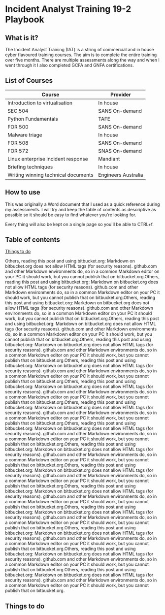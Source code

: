 # Incident Analyst Training 19-2 Playbook

## What is it?

The Incident Analyst Training (IAT) is a string of commercial and in house cyber flavoured training courses. The aim is to complete the entire training over five months. There are multiple assessments along the way and when I went through it I also completed GCFA and GNFA certifications. 

## List of Courses

Course | Provider
-------|---------
Introduction to virtualisation | In house
SEC 504 | SANS On-demand
Python Fundamentals | TAFE
FOR 500 | SANS On-demand
Malware triage | In house
FOR 508 | SANS On-demand
FOR 572 | SNAS On-demand
Linux enterprise incident response | Mandiant
Briefing techniques | In house
Writing winning technical documents | Engineers Australia

## How to use

This was originally a Word document that I used as a quick reference during my assessments. I will try and keep the table of contents as descriptive as possible so it should be easy to find whatever you're looking for. 

Every thing will also be kept on a single page so you'll be able to CTRL+f.

## Table of contents

[ Things to do ](#things-to-do)

Others, reading this post and using bitbucket.org: Markdown on bitbucket.org does not allow HTML tags (for security reasons). github.com and other Markdown environments do, so in a common Markdown editor on your PC it should work, but you cannot publish that on bitbucket.org.Others, reading this post and using bitbucket.org: Markdown on bitbucket.org does not allow HTML tags (for security reasons). github.com and other Markdown environments do, so in a common Markdown editor on your PC it should work, but you cannot publish that on bitbucket.org.Others, reading this post and using bitbucket.org: Markdown on bitbucket.org does not allow HTML tags (for security reasons). github.com and other Markdown environments do, so in a common Markdown editor on your PC it should work, but you cannot publish that on bitbucket.org.Others, reading this post and using bitbucket.org: Markdown on bitbucket.org does not allow HTML tags (for security reasons). github.com and other Markdown environments do, so in a common Markdown editor on your PC it should work, but you cannot publish that on bitbucket.org.Others, reading this post and using bitbucket.org: Markdown on bitbucket.org does not allow HTML tags (for security reasons). github.com and other Markdown environments do, so in a common Markdown editor on your PC it should work, but you cannot publish that on bitbucket.org.Others, reading this post and using bitbucket.org: Markdown on bitbucket.org does not allow HTML tags (for security reasons). github.com and other Markdown environments do, so in a common Markdown editor on your PC it should work, but you cannot publish that on bitbucket.org.Others, reading this post and using bitbucket.org: Markdown on bitbucket.org does not allow HTML tags (for security reasons). github.com and other Markdown environments do, so in a common Markdown editor on your PC it should work, but you cannot publish that on bitbucket.org.Others, reading this post and using bitbucket.org: Markdown on bitbucket.org does not allow HTML tags (for security reasons). github.com and other Markdown environments do, so in a common Markdown editor on your PC it should work, but you cannot publish that on bitbucket.org.Others, reading this post and using bitbucket.org: Markdown on bitbucket.org does not allow HTML tags (for security reasons). github.com and other Markdown environments do, so in a common Markdown editor on your PC it should work, but you cannot publish that on bitbucket.org.Others, reading this post and using bitbucket.org: Markdown on bitbucket.org does not allow HTML tags (for security reasons). github.com and other Markdown environments do, so in a common Markdown editor on your PC it should work, but you cannot publish that on bitbucket.org.Others, reading this post and using bitbucket.org: Markdown on bitbucket.org does not allow HTML tags (for security reasons). github.com and other Markdown environments do, so in a common Markdown editor on your PC it should work, but you cannot publish that on bitbucket.org.Others, reading this post and using bitbucket.org: Markdown on bitbucket.org does not allow HTML tags (for security reasons). github.com and other Markdown environments do, so in a common Markdown editor on your PC it should work, but you cannot publish that on bitbucket.org.Others, reading this post and using bitbucket.org: Markdown on bitbucket.org does not allow HTML tags (for security reasons). github.com and other Markdown environments do, so in a common Markdown editor on your PC it should work, but you cannot publish that on bitbucket.org.Others, reading this post and using bitbucket.org: Markdown on bitbucket.org does not allow HTML tags (for security reasons). github.com and other Markdown environments do, so in a common Markdown editor on your PC it should work, but you cannot publish that on bitbucket.org.Others, reading this post and using bitbucket.org: Markdown on bitbucket.org does not allow HTML tags (for security reasons). github.com and other Markdown environments do, so in a common Markdown editor on your PC it should work, but you cannot publish that on bitbucket.org.Others, reading this post and using bitbucket.org: Markdown on bitbucket.org does not allow HTML tags (for security reasons). github.com and other Markdown environments do, so in a common Markdown editor on your PC it should work, but you cannot publish that on bitbucket.org.

<a name="things-to-do"></a>
## Things to do

